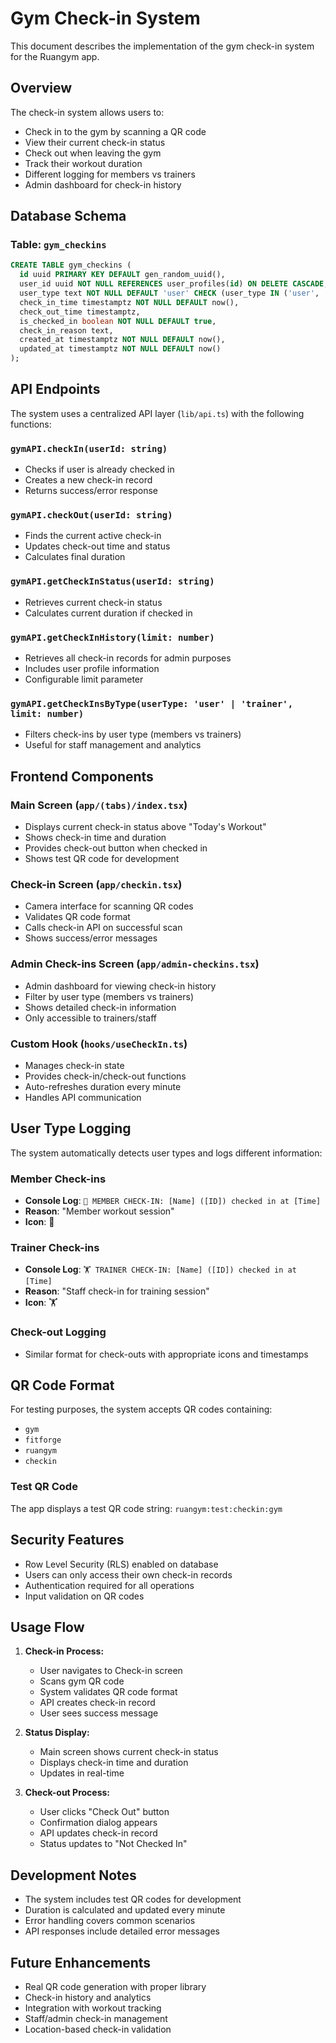 # Gym Check-in System

This document describes the implementation of the gym check-in system for the Ruangym app.

## Overview

The check-in system allows users to:
- Check in to the gym by scanning a QR code
- View their current check-in status
- Check out when leaving the gym
- Track their workout duration
- Different logging for members vs trainers
- Admin dashboard for check-in history

## Database Schema

### Table: `gym_checkins`

```sql
CREATE TABLE gym_checkins (
  id uuid PRIMARY KEY DEFAULT gen_random_uuid(),
  user_id uuid NOT NULL REFERENCES user_profiles(id) ON DELETE CASCADE,
  user_type text NOT NULL DEFAULT 'user' CHECK (user_type IN ('user', 'trainer')),
  check_in_time timestamptz NOT NULL DEFAULT now(),
  check_out_time timestamptz,
  is_checked_in boolean NOT NULL DEFAULT true,
  check_in_reason text,
  created_at timestamptz NOT NULL DEFAULT now(),
  updated_at timestamptz NOT NULL DEFAULT now()
);
```

## API Endpoints

The system uses a centralized API layer (`lib/api.ts`) with the following functions:

### `gymAPI.checkIn(userId: string)`
- Checks if user is already checked in
- Creates a new check-in record
- Returns success/error response

### `gymAPI.checkOut(userId: string)`
- Finds the current active check-in
- Updates check-out time and status
- Calculates final duration

### `gymAPI.getCheckInStatus(userId: string)`
- Retrieves current check-in status
- Calculates current duration if checked in

### `gymAPI.getCheckInHistory(limit: number)`
- Retrieves all check-in records for admin purposes
- Includes user profile information
- Configurable limit parameter

### `gymAPI.getCheckInsByType(userType: 'user' | 'trainer', limit: number)`
- Filters check-ins by user type (members vs trainers)
- Useful for staff management and analytics

## Frontend Components

### Main Screen (`app/(tabs)/index.tsx`)
- Displays current check-in status above "Today's Workout"
- Shows check-in time and duration
- Provides check-out button when checked in
- Shows test QR code for development

### Check-in Screen (`app/checkin.tsx`)
- Camera interface for scanning QR codes
- Validates QR code format
- Calls check-in API on successful scan
- Shows success/error messages

### Admin Check-ins Screen (`app/admin-checkins.tsx`)
- Admin dashboard for viewing check-in history
- Filter by user type (members vs trainers)
- Shows detailed check-in information
- Only accessible to trainers/staff

### Custom Hook (`hooks/useCheckIn.ts`)
- Manages check-in state
- Provides check-in/check-out functions
- Auto-refreshes duration every minute
- Handles API communication

## User Type Logging

The system automatically detects user types and logs different information:

### Member Check-ins
- **Console Log**: `💪 MEMBER CHECK-IN: [Name] ([ID]) checked in at [Time]`
- **Reason**: "Member workout session"
- **Icon**: 💪

### Trainer Check-ins
- **Console Log**: `🏋️ TRAINER CHECK-IN: [Name] ([ID]) checked in at [Time]`
- **Reason**: "Staff check-in for training session"
- **Icon**: 🏋️

### Check-out Logging
- Similar format for check-outs with appropriate icons and timestamps

## QR Code Format

For testing purposes, the system accepts QR codes containing:
- `gym`
- `fitforge`
- `ruangym`
- `checkin`

### Test QR Code
The app displays a test QR code string: `ruangym:test:checkin:gym`

## Security Features

- Row Level Security (RLS) enabled on database
- Users can only access their own check-in records
- Authentication required for all operations
- Input validation on QR codes

## Usage Flow

1. **Check-in Process:**
   - User navigates to Check-in screen
   - Scans gym QR code
   - System validates QR code format
   - API creates check-in record
   - User sees success message

2. **Status Display:**
   - Main screen shows current check-in status
   - Displays check-in time and duration
   - Updates in real-time

3. **Check-out Process:**
   - User clicks "Check Out" button
   - Confirmation dialog appears
   - API updates check-in record
   - Status updates to "Not Checked In"

## Development Notes

- The system includes test QR codes for development
- Duration is calculated and updated every minute
- Error handling covers common scenarios
- API responses include detailed error messages

## Future Enhancements

- Real QR code generation with proper library
- Check-in history and analytics
- Integration with workout tracking
- Staff/admin check-in management
- Location-based check-in validation
